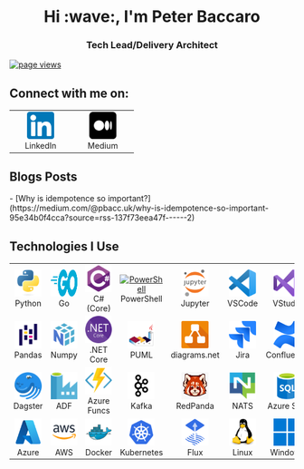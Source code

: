 <h1 align="center" id="peterbaccaro-title">Hi :wave:, I'm Peter Baccaro</h1>
<h3 align="center">Tech Lead/Delivery Architect</h3>

<p align="left">
  <a href="https://github.com/peterbaccaro/peterbaccaro">
    <img src="https://komarev.com/ghpvc/?username=peterbaccaro" alt="page views" />
  </a>
</p>

<h2 align="left">Connect with me on:</h2>

<table>
  <tr>
    <td align="center" width="96">
      <a href="https://www.linkedipeterbaccaron.com/in/peterbaccaro">
        <img src="./images/linkedin.png" width="48" height="48" alt="LinkedIn" />
      </a>
      <br>LinkedIn
    </td>
    <td align="center" width="96">
      <a href="https://medium.com/@pbacc.uk">
        <img src="./images/medium.png" width="48" height="48" alt="Python" />
      </a>
      <br>Medium
    </td>
  </tr>
</table>

<h2 align="left">Blogs Posts</h2
<!-- BLOG-POST-LIST:START -->
- [Why is idempotence so important?](https://medium.com/@pbacc.uk/why-is-idempotence-so-important-95e34b0f4cca?source=rss-137f73eea47f------2)
<!-- BLOG-POST-LIST:END -->

<h2 align="left">Technologies I Use</h2>

<table>
  <tr>
    <td align="center" width="96">
      <a href="#peterbaccaro-tech">
        <img src="./images/python.svg" width="48" height="48" alt="Python" />
      </a>
      <br>Python
    </td>
    <td align="center" width="96">
      <a href="#peterbaccaro-tech">
        <img src="./images/golang.svg" width="48" height="48" alt="Golang" />
      </a>
      <br>Go
    </td>
    <td align="center" width="96">
      <a href="#peterbaccaro-tech">
        <img src="./images/csharp.svg" width="48" height="48" alt="C# (Core)" />
      </a>
      <br>C# (Core)
    </td>
    <td align="center" width="96">
      <a href="#peterbaccaro-tech">
        <img src="https://raw.githubusercontent.com/PowerShell/PowerShell/master/assets/ps_black_128.svg" width="48" height="48" alt="PowerShell" />
      </a>
      <br>PowerShell
    </td>
    <td align="center" width="96">
        <a href="#peterbaccaro-tech">
          <img src="./images/jupyter-notebook.png" width="48" height="48" alt="Jupyter" />
        </a>
        <br>Jupyter
    </td>
    <td align="center" width="96">
        <a href="#peterbaccaro-tech">
          <img src="./images/vscode.svg" width="48" height="48" alt="VSCode" />
        </a>
        <br>VSCode
    </td>
    <td align="center" width="96">
        <a href="#peterbaccaro-tech">
          <img src="./images/visual-studio.svg" width="48" height="48" alt="VStudio" />
        </a>
        <br>VStudio
    </td>
    <td align="center" width="96">
        <a href="#peterbaccaro-tech">
          <img src="./images/git.svg" width="48" height="48" alt="Git" />
        </a>
        <br>Git
    </td>
    <td align="center" width="96">
        <a href="#peterbaccaro-tech">
          <img src="./images/github.svg" width="48" height="48" alt="GitHub" />
        </a>
        <br>GitHub
    </td>
  </tr>
  <tr>
    <td align="center" width="96">
      <a href="#peterbaccaro-tech">
        <img src="./images/pandas.png" width="48" height="48" alt="Pandas" />
      </a>
      <br>Pandas
    </td>
    <td align="center" width="96">
      <a href="#peterbaccaro-tech">
        <img src="./images/numpy.png" width="48" height="48" alt="Numpy" />
      </a>
      <br>Numpy
    </td>
    <td align="center" width="96">
      <a href="#peterbaccaro-tech">
        <img src="./images/dotnet-core.png" width="48" height="48" alt=".NET Core" />
      </a>
      <br>.NET Core
    </td>
    <td align="center" width="96">
      <a href="#peterbaccaro-tech">
        <img src="./images/puml.png" width="48" height="48" alt="Plant UML" />
      </a>
      <br>PUML
    </td>
    <td align="center" width="96">
      <a href="#peterbaccaro-tech">
        <img src="./images/diagrams-net.png" width="48" height="48" alt="diagrams.net" />
      </a>
      <br>diagrams.net
    </td>
    <td align="center" width="96">
      <a href="#peterbaccaro-tech">
        <img src="./images/jira.png" width="48" height="48" alt="Jira" />
      </a>
      <br>Jira
    </td>
    <td align="center" width="96">
      <a href="#peterbaccaro-tech">
        <img src="./images/confluence.png" width="48" height="48" alt="Confluence" />
      </a>
      <br>Confluence
    </td>
    <td align="center" width="96">
      <a href="#peterbaccaro-tech">
        <img src="./images/slack.png" width="48" height="48" alt="Slack" />
      </a>
      <br>Slack
    </td>
    <td align="center" width="96">
      <a href="#peterbaccaro-tech">
        <img src="./images/ms-teams.png" width="48" height="48" alt="MS Teams" />
      </a>
      <br>MS Teams
    </td>
  </tr>
  <tr>
    <td align="center" width="96">
      <a href="#peterbaccaro-tech">
        <img src="./images/dagster.svg" width="48" height="48" alt="Dagster" />
      </a>
      <br>Dagster
    </td>
    <td align="center" width="96">
        <a href="#peterbaccaro-tech">
          <img src="./images/data-factory.svg" width="48" height="48" alt="Azue Data Factory" />
        </a>
        <br>ADF
    </td>
    <td align="center" width="96">
      <a href="#peterbaccaro-tech">
        <img src="./images/azure-functions.png" width="48" height="48" alt="Azue Data Factory" />
      </a>
      <br>Azure Funcs
    </td>
    <td align="center"  width="96">
      <a href="#peterbaccaro-tech">
        <img src="./images/kafka.png" width="48" height="48" alt="Kafka" />
      </a>
      <br>Kafka
    </td>
    <td align="center" width="96">
        <a href="#peterbaccaro-tech">
          <img src="./images/redpanda.png" width="48" height="48" alt="RedPanda" />
        </a>
        <br>RedPanda
    </td>
    <td align="center" width="96">
      <a href="#peterbaccaro-tech">
        <img src="./images/nats.png" width="48" height="48" alt="NATS" />
      </a>
      <br>NATS
    </td>
    <td align="center" width="96">
        <a href="#peterbaccaro-tech" >
          <img src="./images/azure-sql.png" width="48" height="48" alt="Azure SQL" />
        </a>
        <br>Azure SQL
    </td>
    <td align="center" width="96">
      <a href="#peterbaccaro-tech">
        <img src="./images/mongodb.svg" width="48" height="48" alt="MongoDB" />
      </a>
      <br>MongoDB
    </td>
    <td align="center" width="96">
      <a href="#peterbaccaro-tech">
        <img src="./images/microsoft-sql-server.png" width="48" height="48" alt="MS SQL" />
       </a>
      <br>MS SQL
    </td>
  </tr>
  <tr>
    <td align="center" width="96">
      <a href="#peterbaccaro-tech">
        <img src="./images/azure.svg" width="48" height="48" alt="Azure" />
      </a>
      <br>Azure
    </td>
    <td align="center" width="96">
        <a href="#peterbaccaro-tech">
          <img src="./images/aws.png" width="48" height="48" alt="AWS" />
        </a>
        <br>AWS
    </td>
    <td align="center" width="96"> 
      <a href="#peterbaccaro-tech" >
        <img src="./images/docker.svg" width="48" height="48" alt="Docker" />
      </a>
      <br>Docker
    </td>
    <td align="center" width="96">
      <a href="#peterbaccaro-tech" >
        <img src="./images/kubernetes.svg" width="48" height="48" alt="Kubernetes" />
      </a>
      <br>Kubernetes
    </td>
    <td align="center" width="96">
      <a href="#peterbaccaro-tech" >
        <img src="./images/flux.png" width="48" height="48" alt="Flux" />
      </a>
      <br>Flux
    </td>
    <td align="center" width="96">
      <a href="#peterbaccaro-tech" >
        <img src="./images/linux.svg" width="48" height="48" alt="Linux" />
      </a>
      <br>Linux
    </td>
    <td align="center" width="96">
      <a href="#peterbaccaro-tech" >
        <img src="./images/windows.png" width="48" height="48" alt="Windows" />
      </a>
      <br>Windows
    </td>
    <td align="center" width="96">
      <a href="#peterbaccaro-tech" >
        <img src="./images/grafana.png" width="48" height="48" alt="Grafana" />
      </a>
      <br>Grafana
    </td>
    <td align="center" width="96">
      <a href="#peterbaccaro-tech" >
        <img src="./images/prometheus.svg" width="48" height="48" alt="Prometheus" />
      </a>
      <br>Prometheus
    </td>
  </tr>
</table>
